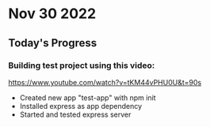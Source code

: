 # Nov 30 2022

## Today's Progress

### Building test project using this video:
https://www.youtube.com/watch?v=tKM44vPHU0U&t=90s

* Created new app "test-app" with npm init
* Installed express as app dependency
* Started and tested express server






